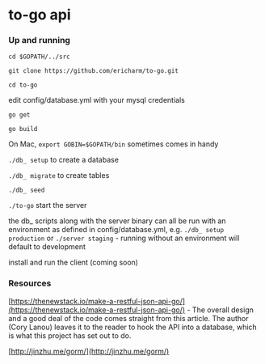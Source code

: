 # to-go api

### Up and running

`cd $GOPATH/../src`

`git clone https://github.com/ericharm/to-go.git`

`cd to-go`

edit config/database.yml with your mysql credentials

`go get`

`go build`

On Mac, `export GOBIN=$GOPATH/bin` sometimes comes in handy

`./db_ setup` to create a database

`./db_ migrate` to create tables

`./db_ seed`

`./to-go` start the server

the db&#95; scripts along with the server binary can all be run with an environment as defined in config/database.yml, e.g. `./db_ setup production` or `./server staging` - running without an environment will default to development

install and run the client (coming soon)

### Resources

[https://thenewstack.io/make-a-restful-json-api-go/](https://thenewstack.io/make-a-restful-json-api-go/) - The overall design and a good deal of the code comes straight from this article. The author (Cory Lanou) leaves it to the reader to hook the API into a database, which is what this project has set out to do.

[http://jinzhu.me/gorm/](http://jinzhu.me/gorm/)

